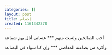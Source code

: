 ```yaml
---
categories: []
layout: post
title: إحساس
created: 1161342378
---
```

أحب الصالحين ولست منهم     \*\*\*    عساني أنال بهم شفاعة

وأكره من بضاعته المعاصي    \*\*\*    وإن كنا سواء في البضاعة
